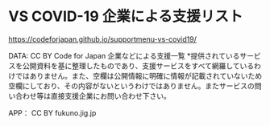 # VS COVID-19 企業による支援リスト  
https://codeforjapan.github.io/supportmenu-vs-covid19/  

DATA: CC BY Code for Japan 企業などによる支援一覧 *提供されているサービスを公開資料を基に整理したものであり、支援サービスをすべて網羅しているわけではありません。また、空欄は公開情報に明確に情報が記載されていないため空欄にしており、その内容がないというわけではありません。またサービスの問い合わせ等は直接支援企業にお問い合わせ下さい。  

APP： CC BY fukuno.jig.jp  
